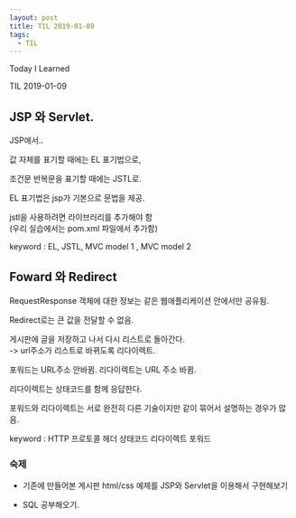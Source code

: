 ```yaml
---
layout: post
title: TIL 2019-01-09
tags:
  - TIL
---
```


Today I Learned

TIL 2019-01-09

## JSP 와 Servlet.

JSP에서..

값 자체를 표기할 때에는 EL 표기법으로,  

조건문 반복문을 표기할 때에는 JSTL로.

EL 표기법은 jsp가 기본으로 문법을 제공.  

jstl을 사용하려면 라이브러리를 추가해야 함  
(우리 실습에서는 pom.xml 파일에서 추가함)

keyword : EL, JSTL, MVC model 1 , MVC model 2


## Foward 와 Redirect  
RequestResponse 객체에 대한 정보는 같은 웹애플리케이션 안에서만 공유됨.

Redirect로는 큰 값을 전달할 수 없음.

게시판에 글을 저장하고 나서 다시 리스트로 돌아간다.  
-> url주소가 리스트로 바뀌도록 리다이렉트.

포워드는 URL주소 안바뀜. 리다이렉트는 URL 주소 바뀜.

리다이렉트는 상태코드를 함께 응답한다. 

포워드와 리다이렉트는 서로 완전히 다른 기술이지만 같이 묶어서 설명하는 경우가 많음.

keyword : HTTP 프로토콜 헤더 상태코드 리다이렉트 포워드

### 숙제

* 기존에 만들어본 게시판 html/css 예제를 JSP와 Servlet을 이용해서 
  구현해보기

* SQL 공부해오기.